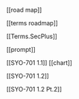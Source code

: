 
[[road map]]



[[terms roadmap]]



[[Terms.SecPlus]]



[[prompt]]



[[SYO-701 1.1]]
[[chart]]



[[SYO-701 1.2]]

[[SYO-701 1.2 Pt.2]]